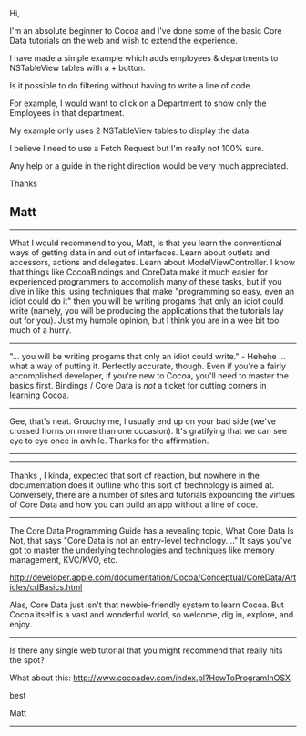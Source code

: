 Hi, 

I'm an absolute beginner to Cocoa and I've done some of the basic Core Data tutorials on the web and wish to extend the experience.

I have made a simple example which adds employees & departments to NSTableView tables with a + button.

Is it possible to do filtering without having to write a line of code.

For example, I would want to click on a Department to show only the Employees in that department.

My example only uses 2 NSTableView tables to display the data.

I believe I need to use a Fetch Request but I'm really not 100% sure.

Any help or a guide in the right direction would be very much appreciated.

Thanks

Matt
----


----

What I would recommend to you, Matt, is that you learn the conventional ways of getting data in and out of interfaces. Learn about outlets and accessors, actions and delegates. Learn about ModelViewController. I know that things like CocoaBindings and CoreData make it much easier for experienced programmers to accomplish many of these tasks, but if you dive in like this, using techniques that make "programming so easy, even an idiot could do it" then you will be writing progams that only an idiot could write (namely, you will be producing the applications that the tutorials lay out for you). Just my humble opinion, but I think you are in a wee bit too much of a hurry.

----

"... you will be writing progams that only an idiot could write." - Hehehe ... what a way of putting it. Perfectly accurate, though. Even if you're a fairly accomplished developer, if you're new to Cocoa, you'll need to master the basics first. Bindings / Core Data is *not* a ticket for cutting corners in learning Cocoa.

----

Gee, that's neat. Grouchy me, I usually end up on your bad side (we've crossed horns on more than one occasion). It's gratifying that we can see eye to eye once in awhile. Thanks for the affirmation.


----
---- 

Thanks , I kinda, expected that sort of reaction, but nowhere in the documentation does it outline who this sort of trechnology is aimed at.
Conversely, there are a number of sites and tutorials expounding the virtues of Core Data and how you can build an app without a line of code.

----

The Core Data Programming Guide has a revealing topic, What Core Data Is Not, that says "Core Data is not an entry-level technology...." It says you've got to master the underlying technologies and techniques like memory management, KVC/KVO, etc.

http://developer.apple.com/documentation/Cocoa/Conceptual/CoreData/Articles/cdBasics.html

Alas, Core Data just isn't that newbie-friendly system to learn Cocoa. But Cocoa itself is a vast and wonderful world, so welcome, dig in, explore, and enjoy.

----

Is there any single web tutorial that you might recommend that really hits the spot?

What about this: http://www.cocoadev.com/index.pl?HowToProgramInOSX

best

Matt

----

